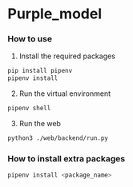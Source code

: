 # Purple_model

### How to use

1. Install the required packages

```bash
pip install pipenv
pipenv install
```
2. Run the virtual environment

```bash
pipenv shell
```
3. Run the web

```bash
python3 ./web/backend/run.py
```

### How to install extra packages

```bash
pipenv install <package_name>
```
